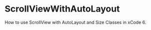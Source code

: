 ScrollViewWithAutoLayout
========================

How to use ScrollView with AutoLayout and Size Classes in xCode 6.
